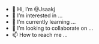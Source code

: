- 👋 Hi, I’m @Jsaakj
- 👀 I’m interested in ...
- 🌱 I’m currently learning ...
- 💞️ I’m looking to collaborate on ...
- 📫 How to reach me ...

<!---
Jsaakj/Jsaakj is a ✨ special ✨ repository because its `README.md` (this file) appears on your GitHub profile.
You can click the Preview link to take a look at your changes.
--->
